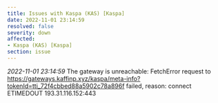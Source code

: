 ```yaml
---
title: Issues with Kaspa (KAS) [Kaspa]
date: 2022-11-01 23:14:59
resolved: false
severity: down
affected:
- Kaspa (KAS) [Kaspa]
section: issue
---
```


*2022-11-01 23:14:59* The gateway is unreachable: FetchError request to https://gateways.kaffinp.xyz/kaspa/meta-info?tokenId=tti_72f4cbbed88a5902c78a896f failed, reason: connect ETIMEDOUT 193.31.116.152:443